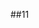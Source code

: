 <!--
 * @Author: your name
 * @Date: 2021-11-29 13:52:02
 * @LastEditTime: 2021-11-29 13:56:36
 * @LastEditors: Please set LastEditors
 * @Description: 打开koroFileHeader查看配置 进行设置: https://github.com/OBKoro1/koro1FileHeader/wiki/%E9%85%8D%E7%BD%AE
 * @FilePath: \VuePress\vuepress-starter\docs\foo\README.md
-->
##11
